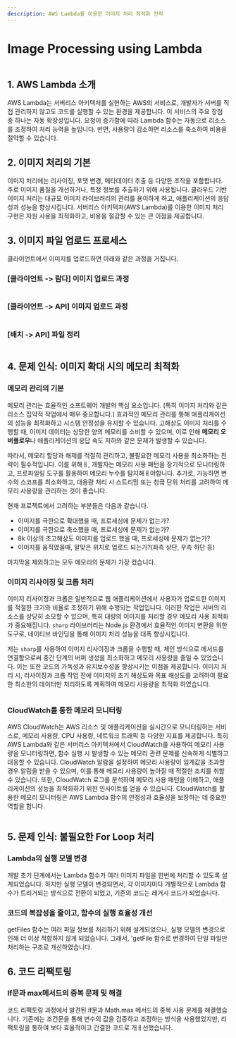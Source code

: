 ```yaml
---
description: AWS Lambda를 이용한 이미지 처리 최적화 전략
---
```


# Image Processing using Lambda

<figure><img src="../.gitbook/assets/image (1) (1) (1) (1) (1) (1) (1) (1) (1) (1) (1) (1).png" alt=""><figcaption></figcaption></figure>



## 1. AWS Lambda 소개

AWS Lambda는 서버리스 아키텍처를 실현하는 AWS의 서비스로, 개발자가 서버를 직접 관리하지 않고도 코드를 실행할 수 있는 환경을 제공합니다. 이 서비스의 주요 장점 중 하나는 자동 확장성입니다. 요청이 증가함에 따라 Lambda 함수는 자동으로 리소스를 조정하여 처리 능력을 높입니다. 반면, 사용량이 감소하면 리소스를 축소하여 비용을 절약할 수 있습니다.



## 2. 이미지 처리의 기본

이미지 처리에는 리사이징, 포맷 변경, 메타데이터 추출 등 다양한 조작을 포함합니다. 주로 이미지 품질을 개선하거나, 특정 정보를 추출하기 위해 사용됩니다. 클라우드 기반 이미지 처리는 대규모 이미지 라이브러리의 관리를 용이하게 하고, 애플리케이션의 응답성과 성능을 향상시킵니다. 서버리스 아키텍처(AWS Lambda)를 이용한 이미지 처리 구현은 자원 사용을 최적화하고, 비용을 절감할 수 있는 큰 이점을 제공합니다.



## 3. 이미지 파일 업로드 프로세스

클라이언트에서 이미지를 업로드하면 아래와 같은 과정을 거칩니다.

### \[클라이언트 -> 람다] 이미지 업로드 과정

<figure><img src="../.gitbook/assets/image (3) (1) (1) (1) (1) (1) (1) (1) (1).png" alt=""><figcaption></figcaption></figure>



### \[클라이언트 -> API] 이미지 업로드 과정

<figure><img src="../.gitbook/assets/image (4) (1) (1) (1) (1) (1) (1) (1).png" alt=""><figcaption></figcaption></figure>



### \[배치 -> API] 파일 정리

<figure><img src="../.gitbook/assets/image (5) (1) (1) (1) (1) (1) (1).png" alt=""><figcaption></figcaption></figure>



## 4. 문제 인식: 이미지 확대 시의 메모리 최적화

### 메모리 관리의 기본

메모리 관리는 효율적인 소프트웨어 개발의 핵심 요소입니다. (특히 이미지 처리와 같은 리소스 집약적 작업에서 매우 중요합니다.) 효과적인 메모리 관리를 통해 애플리케이션의 성능을 최적화하고 시스템 안정성을 유지할 수 있습니다. 고해상도 이미지 처리를 수행할 때, 이미지 데이터는 상당한 양의 메모리를 소비할 수 있으며, 이로 인해 **메모리 오버플로우**나 애플리케이션의 응답 속도 저하와 같은 문제가 발생할 수 있습니다.

따라서, 메모리 할당과 해제를 적절히 관리하고, 불필요한 메모리 사용을 최소화하는 전략이 필수적입니다. 이를 위해ㅐ, 개발자는 메모리 사용 패턴을 장기적으로 모니터링하고, 프로파일링 도구를 활용하여 메모리 누수를 탐지해ㅐ야합니다. 추가로, 가능하면 변수의 스코프를 최소화하고, 대용량 처리 시 스트리밍 또는 청킄 단위 처리를 고려하여 메모리 사용량을 관리하는 것이 좋습니다.

현재 프로젝트에서 고려하는 부분들은 다음과 같습니다.

* 이미지를 극한으로 확대했을 때, 프로세싱에 문제가 없는가?
* 이미지를 극한으로 축소했을 때, 프로세싱에 문제가 없는가?
* 8k 이상의 초고해상도 이미지를 업로드 했을 때, 프로세싱에 문제가 없는가?
* 이미지를 움직였을때, 알맞은 위치로 업로드 되는가?(좌측 상단, 우측 하단 등)

마지막을 제외하고는 모두 메모리의 문제가 가장 컸습니다.





### 이미지 리사이징 및 크롭 처리

이미지 리사이징과 크롭은 일반적으로 웹 애플리케이션에서 사용자가 업로드한 이미지를 적절한 크기와 비율로 조정하기 위해 수행되는 작업입니다. 이러한 작업은 서버의 리소스를 상당히 소모할 수 있으며, 특히 대량의 이미지를 처리할 경우 메모리 사용 최적화가 중요해집니다. `sharp` 라이브러리는 Node.js 환경에서 효율적인 이미지 변환을 위한 도구로, 네이티브 바인딩을 통해 이미지 처리 성능을 대폭 향상시킵니다.&#x20;

저는 `sharp`를 사용하여 이미지 리사이징과 크롭을 수행할 때, 체인 방식으로 메서드를 연결함으로써 중간 단계의 버퍼 생성을 최소화하고 메모리 사용량을 줄일 수 있었습니다. 이는 또한 코드의 가독성과 유지보수성을 향상시키는 이점을 제공합니다. 이미지 처리 시, 리사이징과 크롭 작업 전에 이미지의 초기 해상도와 목표 해상도를 고려하여 필요한 최소한의 데이터만 처리하도록 계획하여 메모리 사용량을 최적화 하였습니다.





<figure><img src="../.gitbook/assets/image (1) (1) (1) (1) (1) (1) (1) (1) (1) (1) (1) (1) (1).png" alt=""><figcaption></figcaption></figure>

### CloudWatch를 통한 메모리 모니터링

AWS CloudWatch는 AWS 리소스 및 애플리케이션을 실시간으로 모니터링하는 서비스로, 메모리 사용량, CPU 사용량, 네트워크 트래픽 등 다양한 지표를 제공합니다. 특히 AWS Lambda와 같은 서버리스 아키텍처에서 CloudWatch를 사용하여 메모리 사용량을 모니터링하면, 함수 실행 시 발생할 수 있는 메모리 관련 문제를 신속하게 식별하고 대응할 수 있습니다. CloudWatch 알람을 설정하여 메모리 사용량이 임계값을 초과할 경우 알림을 받을 수 있으며, 이를 통해 메모리 사용량이 높아질 때 적절한 조치를 취할 수 있습니다. 또한, CloudWatch 로그를 분석하여 메모리 사용 패턴을 이해하고, 애플리케이션의 성능을 최적화하기 위한 인사이트를 얻을 수 있습니다. CloudWatch를 활용한 메모리 모니터링은 AWS Lambda 함수의 안정성과 효율성을 보장하는 데 중요한 역할을 합니다.

<figure><img src="../.gitbook/assets/image (2) (1) (1) (1) (1) (1) (1) (1) (1) (1).png" alt=""><figcaption></figcaption></figure>



## 5. 문제 인식: 불필요한 For Loop 처리

### Lambda의 실행 모델 변경

개발 초기 단계에서는 Lambda 함수가 여러 이미지 파일을 한번에 처리할 수 있도록 설계되었습니다. 하지만 실행 모델이 변경되면서, 각 이미지마다 개별적으로 Lambda 함수가 트리거되는 방식으로 전환이 되었고, 기존의 코드는 레거시 코드가 되었습니다.



### 코드의 복잡성을  줄이고, 함수의 실행 효율성 개선

getFiles 함수는 여러 파일 정보를 처리하기 위해 설계되었으나, 실행 모델의 변경으로 인해 더 이상 적합하지 않게 되었습니다. 그래서, 'getFile 함수로 변경하여 단일 파일만 처리하는 구조로 개선하였습니다.



## 6. 코드 리팩토링

### If문과 max메서드의 중복 문제 및 해결

코드 리팩토링 과정에서 발견된 if문과 Math.max 메서드의 중복 사용 문제를 해결했습니다. 기존에는 조건문을 통해 변수의 값을 검증하고 조정하는 방식을 사용했었지만, 리팩토링을 통하여 보다 효율적이고 간결한 코드로 개ㅐ선했습니다.&#x20;





